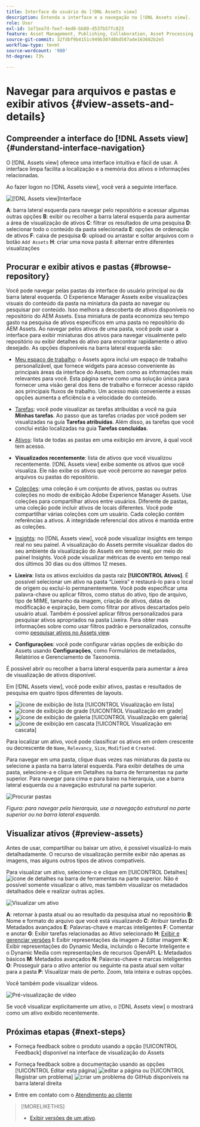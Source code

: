 ```yaml
---
title: Interface do usuário do [!DNL Assets view]
description: Entenda a interface e a navegação no [!DNL Assets view].
role: User
exl-id: 1e71ea7d-fee7-4ed0-bb80-d537b57fc823
feature: Asset Management, Publishing, Collaboration, Asset Processing
source-git-commit: 32fdbf9b4151c949b307d8bd587ade163682b2e5
workflow-type: tm+mt
source-wordcount: '980'
ht-degree: 73%

---
```


# Navegar para arquivos e pastas e exibir ativos {#view-assets-and-details}

<!-- TBD: Give screenshots of all views with many assets. Zoom out to showcase how the thumbnails/tiles flow on the UI in different views. -->

<!-- TBD: The options in left sidebar may change. Shared with me and Shared by me are missing for now. Update this section as UI is updated. -->

## Compreender a interface do [!DNL Assets view] {#understand-interface-navigation}

O [!DNL Assets view] oferece uma interface intuitiva e fácil de usar. A interface limpa facilita a localização e a memória dos ativos e informações relacionadas.

Ao fazer logon no [!DNL Assets view], você verá a seguinte interface.

![[!DNL Assets view]Interface](assets/assets-view-interface.png)

**A**: barra lateral esquerda para navegar pelo repositório e acessar algumas outras opções **B**: exibir ou recolher a barra lateral esquerda para aumentar a área de visualização de ativos **C**: filtrar os resultados de uma pesquisa **D**: selecionar todo o conteúdo da pasta selecionada **E**: opções de ordenação de ativos **F**: caixa de pesquisa **G**: upload ou arrastar e soltar arquivos com o botão `Add Assets` **H**: criar uma nova pasta **I**: alternar entre diferentes visualizações

<!-- TBD: Need an embedded video here with narration. It has to be hosted on MPC to be embeddable. -->

## Procurar e exibir ativos e pastas {#browse-repository}

Você pode navegar pelas pastas da interface do usuário principal ou da barra lateral esquerda. O Experience Manager Assets exibe visualizações visuais do conteúdo da pasta na miniatura da pasta ao navegar ou pesquisar por conteúdo. Isso melhora a descoberta de ativos disponíveis no repositório do AEM Assets. Essa miniatura de pasta economiza seu tempo gasto na pesquisa de ativos específicos em uma pasta no repositório do AEM Assets.
Ao navegar pelos ativos de uma pasta, você pode usar a interface para exibir miniaturas dos ativos para navegar visualmente pelo repositório ou exibir detalhes do ativo para encontrar rapidamente o ativo desejado. As opções disponíveis na barra lateral esquerda são:

* [Meu espaço de trabalho](/help/assets/my-workspace-assets-view.md): o Assets agora inclui um espaço de trabalho personalizável, que fornece widgets para acesso conveniente às principais áreas da interface do Assets, bem como as informações mais relevantes para você. Esta página serve como uma solução única para fornecer uma visão geral dos itens de trabalho e fornecer acesso rápido aos principais fluxos de trabalho. Um acesso mais conveniente a essas opções aumenta a eficiência e a velocidade do conteúdo.
* [Tarefas](/help/assets/my-workspace-assets-view.md): você pode visualizar as tarefas atribuídas a você na guia **Minhas tarefas**. Ao passo que as tarefas criadas por você podem ser visualizadas na guia **Tarefas atribuídas**. Além disso, as tarefas que você conclui estão localizadas na guia **Tarefas concluídas**.
* [Ativos](/help/assets/manage-organize-assets-view.md): lista de todas as pastas em uma exibição em árvore, à qual você tem acesso.
* **Visualizados recentemente**: lista de ativos que você visualizou recentemente. [!DNL Assets view] exibe somente os ativos que você visualiza. Ele não exibe os ativos que você percorre ao navegar pelos arquivos ou pastas do repositório.
* [Coleções](/help/assets/manage-collections-assets-view.md): uma coleção é um conjunto de ativos, pastas ou outras coleções no modo de exibição Adobe Experience Manager Assets. Use coleções para compartilhar ativos entre usuários. Diferente de pastas, uma coleção pode incluir ativos de locais diferentes. Você pode compartilhar várias coleções com um usuário. Cada coleção contém referências a ativos. A integridade referencial dos ativos é mantida entre as coleções.

* [Insights](/help/assets/manage-reports-assets-view.md#view-live-statistics): no [!DNL Assets view], você pode visualizar insights em tempo real no seu painel. A visualização do Assets permite visualizar dados do seu ambiente da visualização do Assets em tempo real, por meio do painel Insights. Você pode visualizar métricas de evento em tempo real dos últimos 30 dias ou dos últimos 12 meses.
* **Lixeira**: lista os ativos excluídos da pasta raiz **[!UICONTROL Ativos]**. É possível selecionar um ativo na pasta “Lixeira” e restaurá-lo para o local de origem ou excluí-lo permanentemente. Você pode especificar uma palavra-chave ou aplicar filtros, como status do ativo, tipo de arquivo, tipo de MIME, tamanho da imagem, criação de ativos, datas de modificação e expiração, bem como filtrar por ativos descartados pelo usuário atual. Também é possível aplicar filtros personalizados para pesquisar ativos apropriados na pasta Lixeira. Para obter mais informações sobre como usar filtros padrão e personalizados, consulte como [pesquisar ativos no Assets view](/help/assets/search-assets-view.md).
* **Configurações**: você pode configurar várias opções de exibição do Assets usando **Configurações**, como Formulários de metadados, Relatórios e Gerenciamento de Taxonomia.

<!-- TBD: Not sure if we want to publish these right now. CC Libs are beta as per Greg.
* **Libraries**: Access to [!DNL Adobe Creative Cloud Team] (CCT) Libraries view. This view is visible only if the user is entitled to CCT Libraries.
-->

<!-- TBD: My Work Space shows task inbox and it is not visible on AEM Cloud Demos as of now. It is the source of truth server hence not documenting My Work Space option for now.
-->

É possível abrir ou recolher a barra lateral esquerda para aumentar a área de visualização de ativos disponível.

Em [!DNL Assets view], você pode exibir ativos, pastas e resultados de pesquisa em quatro tipos diferentes de layouts.

* ![ícone de exibição de lista](assets/do-not-localize/list-view.png) [!UICONTROL Visualização em lista]
* ![ícone de exibição de grade](assets/do-not-localize/grid-view.png) [!UICONTROL Visualização em grade]
* ![ícone de exibição de galeria](assets/do-not-localize/gallery-view.png) [!UICONTROL Visualização em galeria]
* ![ícone de exibição em cascata](assets/do-not-localize/waterfall-view.png) [!UICONTROL Visualização em cascata]

Para localizar um ativo, você pode classificar os ativos em ordem crescente ou decrescente de `Name`, `Relevancy`, `Size`, `Modified` e `Created`.

Para navegar em uma pasta, clique duas vezes nas miniaturas da pasta ou selecione a pasta na barra lateral esquerda. Para exibir detalhes de uma pasta, selecione-a e clique em Detalhes na barra de ferramentas na parte superior. Para navegar para cima e para baixo na hierarquia, use a barra lateral esquerda ou a navegação estrutural na parte superior.

![Procurar pastas](assets/browsing-folders.png)

*Figura: para navegar pela hierarquia, use a navegação estrutural na parte superior ou na barra lateral esquerda.*

## Visualizar ativos {#preview-assets}

Antes de usar, compartilhar ou baixar um ativo, é possível visualizá-lo mais detalhadamente. O recurso de visualização permite exibir não apenas as imagens, mas alguns outros tipos de ativos compatíveis.

Para visualizar um ativo, selecione-o e clique em [!UICONTROL Detalhes] ![ícone de detalhes](assets/do-not-localize/edit-in-icon.png) na barra de ferramentas na parte superior. Não é possível somente visualizar o ativo, mas também visualizar os metadados detalhados dele e realizar outras ações.

![Visualizar um ativo](/help/assets/assets/navigate-file-folder-dm.png)

**A**: retornar à pasta atual ou ao resultado da pesquisa atual no repositório **B**: Nome e formato do arquivo que você está visualizando **C**: Atribuir tarefas **D**: Metadados avançados **E**: Palavras-chave e marcas inteligentes **F**: Comentar e anotar **G**: Exibir tarefas relacionadas ao Ativo selecionado **H**: [Exibir e gerenciar versões](/help/assets/manage-organize-assets-view.md#versions-of-assets) **I**: Exibir representações da imagem **J**: Editar imagem **K**: Exibir representações do Dynamic Media, incluindo o Recorte Inteligente e o Dynamic Media com representações de recursos OpenAPI. **L**: Metadados básicos **M**: Metadados avançados **N**: Palavras-chave e marcas inteligentes **O**: Prosseguir para o ativo anterior ou seguinte na pasta atual sem voltar para a pasta **P**: Visualizar mais de perto. Zoom, tela inteira e outras opções.

Você também pode visualizar vídeos.

![Pré-visualização de vídeo](assets/preview-video.png)

Se você visualizar explicitamente um ativo, o [!DNL Assets view] o mostrará como um ativo exibido recentemente.

<!-- TBD: Describe the options.

Explicitly previewed assets are displayed as recently viewed assets. Give screenshot of this.
Other use cases after previewing.
-->

## Próximas etapas {#next-steps}

* Forneça feedback sobre o produto usando a opção [!UICONTROL Feedback] disponível na interface de visualização do Assets

* Forneça feedback sobre a documentação usando as opções [!UICONTROL Editar esta página] ![editar a página](assets/do-not-localize/edit-page.png) ou [!UICONTROL Registrar um problema] ![criar um problema do GitHub](assets/do-not-localize/github-issue.png) disponíveis na barra lateral direita

* Entre em contato com o [Atendimento ao cliente](https://experienceleague.adobe.com/pt-br?support-solution=General#support)

>[!MORELIKETHIS]
>
>* [Exibir versões de um ativo](/help/assets/manage-organize-assets-view.md#view-versions).
